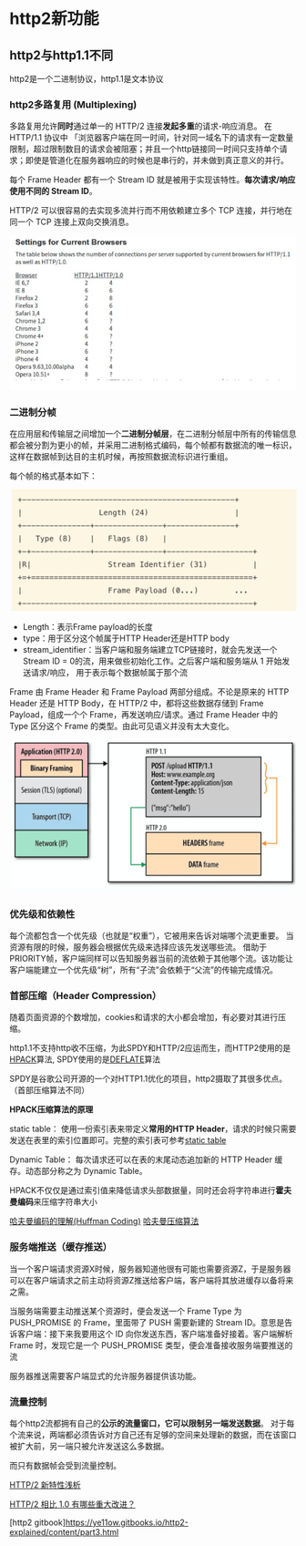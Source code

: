 # http2新功能

## http2与http1.1不同

http2是一个二进制协议，http1.1是文本协议

### http2多路复用 (Multiplexing)

多路复用允许**同时**通过单一的 HTTP/2 连接**发起多重**的请求-响应消息。
在 HTTP/1.1 协议中 「浏览器客户端在同一时间，针对同一域名下的请求有一定数量限制，超过限制数目的请求会被阻塞；并且一个http链接同一时间只支持单个请求；即使是管道化在服务器响应的时候也是串行的，并未做到真正意义的并行。

每个 Frame Header 都有一个 Stream ID 就是被用于实现该特性。**每次请求/响应使用不同的 Stream ID**。

HTTP/2 可以很容易的去实现多流并行而不用依赖建立多个 TCP 连接，并行地在同一个 TCP 连接上双向交换消息。

![avatar](../assets/http_link_count.png)

### 二进制分帧

在应用层和传输层之间增加一个**二进制分帧层**，在二进制分帧层中所有的传输信息都会被分割为更小的帧，并采用二进制格式编码，每个帧都有数据流的唯一标识，这样在数据帧到达目的主机时候，再按照数据流标识进行重组。

每个帧的格式基本如下：

![avatar](../assets/stream_data.png)

- Length：表示Frame payload的长度
- type：用于区分这个帧属于HTTP Header还是HTTP body
- stream_identifier：当客户端和服务端建立TCP链接时，就会先发送一个 Stream ID = 0的流，用来做些初始化工作。之后客户端和服务端从 1 开始发送请求/响应，
  用于表示每个数据帧属于那个流

Frame 由 Frame Header 和 Frame Payload 两部分组成。不论是原来的 HTTP Header 还是 HTTP Body，在 HTTP/2 中，都将这些数据存储到 Frame Payload，组成一个个 Frame，再发送响应/请求。通过 Frame Header 中的 Type 区分这个 Frame 的类型。由此可见语义并没有太大变化。

![avatar](../assets/http2_frame_constructor.png)

### 优先级和依赖性

每个流都包含一个优先级（也就是“权重”），它被用来告诉对端哪个流更重要。
当资源有限的时候，服务器会根据优先级来选择应该先发送哪些流。
借助于PRIORITY帧，客户端同样可以告知服务器当前的流依赖于其他哪个流。该功能让客户端能建立一个优先级“树”，所有“子流”会依赖于“父流”的传输完成情况。

### 首部压缩（Header Compression）

随着页面资源的个数增加，cookies和请求的大小都会增加，有必要对其进行压缩。

http1.1不支持http收不压缩，为此SPDY和HTTP/2应运而生，而HTTP2使用的是[HPACK](http://http2.github.io/http2-spec/compression.html)算法, SPDY使用的是[DEFLATE](https://link.zhihu.com/?target=https%3A//en.wikipedia.org/wiki/DEFLATE)算法

SPDY是谷歌公司开源的一个对HTTP1.1优化的项目，http2摄取了其很多优点。（首部压缩算法不同）

**HPACK压缩算法的原理**

static table：
使用一份索引表来带定义**常用的HTTP Header**，请求的时候只需要发送在表里的索引位置即可。完整的索引表可参考[static table](http://http2.github.io/http2-spec/compression.html#rfc.section.A)

Dynamic Table：
每次请求还可以在表的末尾动态追加新的 HTTP Header 缓存。动态部分称之为 Dynamic Table。

HPACK不仅仅是通过索引值来降低请求头部数据量，同时还会将字符串进行**霍夫曼编码**来压缩字符串大小

[哈夫曼编码的理解(Huffman Coding)](https://zhuanlan.zhihu.com/p/75048255)
[哈夫曼压缩算法](https://www.cnblogs.com/daoluanxiaozi/archive/2011/12/26/2302464.html)

### 服务端推送（缓存推送）

当一个客户端请求资源X时候，服务器知道他很有可能也需要资源Z，于是服务器可以在客户端请求之前主动将资源Z推送给客户端，客户端将其放进缓存以备将来之需。

当服务端需要主动推送某个资源时，便会发送一个 Frame Type 为 PUSH_PROMISE 的 Frame，里面带了 PUSH 需要新建的 Stream ID。意思是告诉客户端：接下来我要用这个 ID 向你发送东西，客户端准备好接着。客户端解析 Frame 时，发现它是一个 PUSH_PROMISE 类型，便会准备接收服务端要推送的流

服务器推送需要客户端显式的允许服务器提供该功能。

### 流量控制

每个http2流都拥有自己的**公示的流量窗口，它可以限制另一端发送数据**。
对于每个流来说，两端都必须告诉对方自己还有足够的空间来处理新的数据，而在该窗口被扩大前，另一端只被允许发送这么多数据。

而只有数据帧会受到流量控制。

[HTTP/2 新特性浅析](http://io.upyun.com/2015/05/13/http2/)

[HTTP/2 相比 1.0 有哪些重大改进？](https://www.zhihu.com/question/34074946)

[http2 gitbook]https://ye11ow.gitbooks.io/http2-explained/content/part3.html

